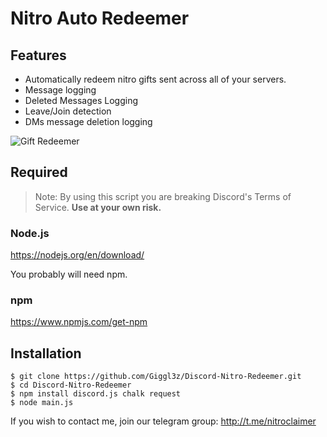 # Nitro Auto Redeemer

## Features
- Automatically redeem nitro gifts sent across all of your servers.
- Message logging
- Deleted Messages Logging
- Leave/Join detection
- DMs message deletion logging

![Gift Redeemer](https://cdn.discordapp.com/attachments/645899747969728512/646063780622499843/image0.jpg)

## Required

> Note: By using this script you are breaking Discord's Terms of Service. **Use at your own risk.**

### Node.js

https://nodejs.org/en/download/



You probably will need npm.

### npm
https://www.npmjs.com/get-npm

## Installation
```console
$ git clone https://github.com/Giggl3z/Discord-Nitro-Redeemer.git
$ cd Discord-Nitro-Redeemer
$ npm install discord.js chalk request
$ node main.js
```

If you wish to contact me, join our telegram group:  http://t.me/nitroclaimer
